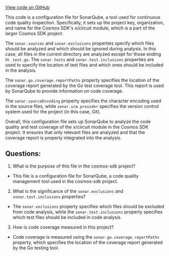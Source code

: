 [View code on GitHub](https://github.com/cosmos/cosmos-sdk/blob/main/x/circuit/sonar-project.properties)

This code is a configuration file for SonarQube, a tool used for continuous code quality inspection. Specifically, it sets up the project key, organization, and name for the Cosmos SDK's x/circuit module, which is a part of the larger Cosmos SDK project. 

The `sonar.sources` and `sonar.exclusions` properties specify which files should be analyzed and which should be ignored during analysis. In this case, all files in the current directory are analyzed except for those ending in `_test.go`. The `sonar.tests` and `sonar.test.inclusions` properties are used to specify the location of test files and which ones should be included in the analysis.

The `sonar.go.coverage.reportPaths` property specifies the location of the coverage report generated by the Go test coverage tool. This report is used by SonarQube to provide information on code coverage.

The `sonar.sourceEncoding` property specifies the character encoding used in the source files, while `sonar.scm.provider` specifies the version control system used for the project (in this case, Git).

Overall, this configuration file sets up SonarQube to analyze the code quality and test coverage of the x/circuit module in the Cosmos SDK project. It ensures that only relevant files are analyzed and that the coverage report is properly integrated into the analysis.
## Questions: 
 1. What is the purpose of this file in the cosmos-sdk project?
- This file is a configuration file for SonarQube, a code quality management tool used in the cosmos-sdk project.

2. What is the significance of the `sonar.exclusions` and `sonar.test.inclusions` properties?
- The `sonar.exclusions` property specifies which files should be excluded from code analysis, while the `sonar.test.inclusions` property specifies which test files should be included in code analysis.

3. How is code coverage measured in this project?
- Code coverage is measured using the `sonar.go.coverage.reportPaths` property, which specifies the location of the coverage report generated by the Go testing tool.